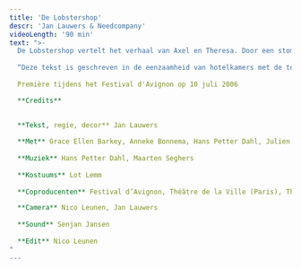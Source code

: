 ```yaml
---
title: 'De Lobstershop'
descr: 'Jan Lauwers & Needcompany'
videoLength: '90 min'
text: ">-
  De Lobstershop vertelt het verhaal van Axel en Theresa. Door een stom incident sterft hun zoon. Het verdriet is allesvernietigend en als geen enkele therapie nog helpt en zijn vrouw hem verlaat, besluit Axel zelfmoord te plegen. Op de bewuste dag trekt hij zijn beste pak aan en gaat hij, bij wijze van afscheid, nog één keer kreeft eten, met sauce armoricaine, in zijn geliefkoosde restaurant “De Lobstershop”. Maar de kelner struikelt en de kreeft met sauce armoricaine komt op Axels witte pak terecht. In de fractie van een seconde waarin Axel de saus op zijn witte pak ziet terechtkomen, wordt zijn ritueel vernietigd en ziet hij zijn hele leven in zijn gelaat ontploffen. De Lobstershop is de beschrijving van deze fractie van een seconde.
  
  “Deze tekst is geschreven in de eenzaamheid van hotelkamers met de televisie altijd aan. Het cynisch realisme en de romantische sentimentaliteit die meer en meer de hoofdtoon vormen in zowat alle gesprekken die vandaag de dag gevoerd worden, zijn daardoor onvermijdelijk aanwezig. Ik heb er mij met plezier in gewenteld en hoop van harte dat het einde van de mensheid nog een tijdje op zich zal laten wachten." - Jan Lauwers
  
  Première tijdens het Festival d'Avignon op 10 juli 2006

  **Credits**
  ‍

  **Tekst, regie, decor** Jan Lauwers
  
  **Met** Grace Ellen Barkey, Anneke Bonnema, Hans Petter Dahl, Julien Faure, Benoît Gob, Yumiko Funaya (vervangt Tijen Lawton), Maarten Seghers en Inge Van Bruystegem.
  
  **Muziek** Hans Petter Dahl, Maarten Seghers
  
  **Kostuums** Lot Lemm
  
  **Coproducenten** Festival d’Avignon, Théâtre de la Ville (Paris), Théâtre Garonne (Toulouse), PACT Zollverein (Essen), Cankarjev Dom (Ljubljana), La Rose des Vents (Scène Nationale de Villeneuve d’Ascq), Automne en Normandie, La Filature (Scène Nationale de Mulhouse), Kaaitheater (Brussel), deSingel (Antwerpen).

  **Camera** Nico Leunen, Jan Lauwers
  
  **Sound** Senjan Jansen
  
  **Edit** Nico Leunen
"
---
```

